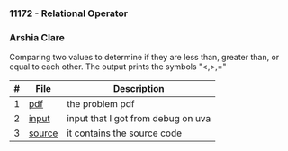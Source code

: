 ### 11172 - Relational Operator
### Arshia Clare

Comparing two values to determine if they are less than, greater than, or equal to each other. The output prints the symbols "<,>,="

| # |File| Description |
| ----------- | ---------------------- |---------------------- |
|1   | [pdf](https://github.com/ArshiaClare/4883-Programming_Techniques-Clare/blob/master/Assignments/P01/11172/11172.pdf) |the problem pdf                    |
|2    | [input](https://github.com/ArshiaClare/4883-Programming_Techniques-Clare/blob/master/Assignments/P01/11172/input.txt)|input that I got from debug on uva    |
|3   | [source](https://github.com/ArshiaClare/4883-Programming_Techniques-Clare/blob/master/Assignments/P01/11172/source.cpp)|it contains the source code           |
